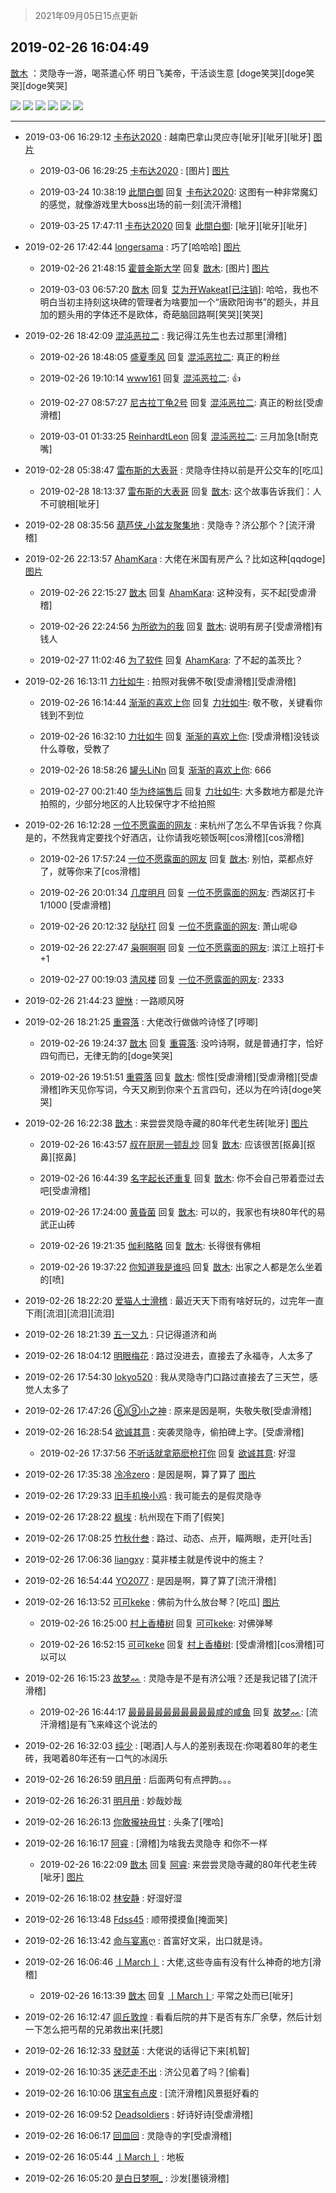 > 2021年09月05日15点更新
<link rel="stylesheet" href="https://cdn.jsdelivr.net/gh/taotie6/sampleJSON@main/css/photo_show.css">


 ## 2019-02-26 16:04:49 

 [㪚木](https://www.coolapk.com/feed/10491166?shareKey=ZGVkNjNkYjE3MzM2NjEzMTc0OGU~) ：灵隐寺一游，喝茶遣心怀
明日飞美帝，干活谈生意
[doge笑哭][doge笑哭][doge笑哭] 

<div class="album">
<img class="img-item" src="http://image.coolapk.com/feed/2019/0226/16/1081091_1551168271_198@4072x2036.jpg" />
<img class="img-item" src="http://image.coolapk.com/feed/2019/0226/16/1081091_1551168274_3214@2036x4072.jpg" />
<img class="img-item" src="http://image.coolapk.com/feed/2019/0226/16/1081091_1551168277_2648@4072x2036.jpg" />
<img class="img-item" src="http://image.coolapk.com/feed/2019/0226/16/1081091_1551168280_108@2036x4072.jpg" />
<img class="img-item" src="http://image.coolapk.com/feed/2019/0226/16/1081091_1551168283_7497@2036x4072.jpg" />
<img class="img-item" src="http://image.coolapk.com/feed/2019/0226/16/1081091_1551168286_6588@2036x4072.jpg" />
</div>

 ------- 

- 2019-03-06 16:29:12 [卡布达2020](uid=696546) : 越南巴拿山灵应寺[呲牙][呲牙][呲牙] [图片](http://image.coolapk.com/feed/2019/0306/16/696546_1551860950_275@1440x1080.jpg)

    - 2019-03-06 16:29:25 [卡布达2020](uid=696546) : [图片] [图片](http://image.coolapk.com/feed/2019/0306/16/696546_1551860963_406@1440x1080.jpg)

    - 2019-03-24 10:38:19 [此間白御](uid=922027) 回复 [卡布达2020](uid=696546): 这图有一种非常魔幻的感觉，就像游戏里大boss出场的前一刻[流汗滑稽] 

    - 2019-03-25 17:47:11 [卡布达2020](uid=696546) 回复 [此間白御](uid=922027): [呲牙][呲牙][呲牙] 

- 2019-02-26 17:42:44 [longersama](uid=585827) : 巧了[哈哈哈] [图片](http://image.coolapk.com/feed/2019/0226/17/585827_1551174161_4441@3324x2493.jpg)

    - 2019-02-26 21:48:15 [霍普金斯大学](uid=1336921) 回复 [㪚木](uid=1081091): [图片] [图片](http://image.coolapk.com/feed/2019/0226/21/1336921_1551188893_4487@3526x2351.jpg)

    - 2019-03-03 06:57:20 [㪚木](uid=1081091) 回复 [艾为开Wakeat[已注销]](uid=884424): 哈哈，我也不明白当初主持刻这块碑的管理者为啥要加一个“唐欧阳询书”的题头，并且加的题头用的字体还不是欧体，奇葩脑回路啊[笑哭][笑哭] 

- 2019-02-26 18:42:09 [混沌恶拉二](uid=914557) : 我记得江先生也去过那里[滑稽] 

    - 2019-02-26 18:48:05 [盛夏季风](uid=435283) 回复 [混沌恶拉二](uid=914557): 真正的粉丝 

    - 2019-02-26 19:10:14 [www161](uid=533710) 回复 [混沌恶拉二](uid=914557): 👍 

    - 2019-02-27 08:57:27 [尼古拉丁龟2号](uid=1669604) 回复 [混沌恶拉二](uid=914557): 真正的粉丝[受虐滑稽] 

    - 2019-03-01 01:33:25 [ReinhardtLeon](uid=658577) 回复 [混沌恶拉二](uid=914557): 三月加急[t耐克嘴] 

- 2019-02-28 05:38:47 [雷布斯的大表哥](uid=2340210) : 灵隐寺住持以前是开公交车的[吃瓜] 

    - 2019-02-28 18:13:37 [雷布斯的大表哥](uid=2340210) 回复 [㪚木](uid=1081091): 这个故事告诉我们：人不可貌相[呲牙] 

- 2019-02-28 08:35:56 [葫芦侠_小盆友聚集地](uid=984921) : 灵隐寺？济公那个？[流汗滑稽] 

- 2019-02-26 22:13:57 [AhamKara](uid=838821) : 大佬在米国有房产么？比如这种[qqdoge] [图片](http://image.coolapk.com/feed/2019/0226/22/838821_1551190435_3994@1920x1080.jpg)

    - 2019-02-26 22:15:27 [㪚木](uid=1081091) 回复 [AhamKara](uid=838821): 这种没有，买不起[受虐滑稽] 

    - 2019-02-26 22:24:56 [为所欲为的我](uid=1726933) 回复 [㪚木](uid=1081091): 说明有房子[受虐滑稽]有钱人 

    - 2019-02-27 11:02:46 [为了软件](uid=2085353) 回复 [AhamKara](uid=838821): 了不起的盖茨比？ 

- 2019-02-26 16:13:11 [力壮如牛](uid=977469) : 拍照对我佛不敬[受虐滑稽][受虐滑稽] 

    - 2019-02-26 16:14:44 [渐渐的喜欢上你](uid=1072352) 回复 [力壮如牛](uid=977469): 敬不敬，关键看你钱到不到位 

    - 2019-02-26 16:32:10 [力壮如牛](uid=977469) 回复 [渐渐的喜欢上你](uid=1072352): [受虐滑稽]没钱谈什么尊敬，受教了 

    - 2019-02-26 18:58:26 [罐头LiNn](uid=550512) 回复 [渐渐的喜欢上你](uid=1072352): 666 

    - 2019-02-27 00:21:40 [华为终端售后](uid=1065152) 回复 [力壮如牛](uid=977469): 大多数地方都是允许拍照的，少部分地区的人比较保守才不给拍照 

- 2019-02-26 16:12:28 [一位不愿露面的网友](uid=786293) : 来杭州了怎么不早告诉我？你真是的，不然我肯定要找个好酒店，让你请我吃顿饭啊[cos滑稽][cos滑稽] 

    - 2019-02-26 17:57:24 [一位不愿露面的网友](uid=786293) 回复 [㪚木](uid=1081091): 别怕，菜都点好了，就等你来了[cos滑稽] 

    - 2019-02-26 20:01:34 [几度明月](uid=1907488) 回复 [一位不愿露面的网友](uid=786293): 西湖区打卡1/1000 [受虐滑稽] 

    - 2019-02-26 20:12:32 [哒哒打](uid=1552732) 回复 [一位不愿露面的网友](uid=786293): 萧山呢😄 

    - 2019-02-26 22:27:47 [枭啊啊啊](uid=1681178) 回复 [一位不愿露面的网友](uid=786293): 滨江上班打卡+1 

    - 2019-02-27 00:19:03 [清风楼](uid=865339) 回复 [一位不愿露面的网友](uid=786293): 2333 

- 2019-02-26 21:44:23 [貔恘](uid=1812407) : 一路顺风呀 

- 2019-02-26 18:21:25 [重霄落](uid=445462) : 大佬改行做做吟诗怪了[哼唧] 

    - 2019-02-26 19:24:37 [㪚木](uid=1081091) 回复 [重霄落](uid=445462): 没吟诗啊，就是普通打字，恰好四句而已，无律无韵的[doge笑哭] 

    - 2019-02-26 19:51:51 [重霄落](uid=445462) 回复 [㪚木](uid=1081091): 惯性[受虐滑稽][受虐滑稽][受虐滑稽]昨天见你写词，今天又刷到你来个五言四句，还以为在吟诗[doge笑哭] 

- 2019-02-26 16:22:38 [㪚木](uid=1081091) : 来尝尝灵隐寺藏的80年代老生砖[呲牙] [图片](http://image.coolapk.com/feed/2019/0226/16/1081091_1551169264_8716@1080x1440.jpg)

    - 2019-02-26 16:43:57 [叔在厨房一顿乱炒](uid=1631618) 回复 [㪚木](uid=1081091): 应该很苦[抠鼻][抠鼻][抠鼻] 

    - 2019-02-26 16:44:39 [名字起长还重复](uid=485854) 回复 [㪚木](uid=1081091): 你不会自己带着壶过去吧[受虐滑稽] 

    - 2019-02-26 17:24:00 [黄昏菌](uid=924019) 回复 [㪚木](uid=1081091): 可以的，我家也有块80年代的易武正山砖 

    - 2019-02-26 19:21:35 [伽利略略](uid=682613) 回复 [㪚木](uid=1081091): 长得很有佛相 

    - 2019-02-26 19:37:22 [你知道我是谁吗](uid=495662) 回复 [㪚木](uid=1081091): 出家之人都是怎么坐着的[喷] 

- 2019-02-26 18:22:20 [爱猫人士滑稽](uid=870981) : 最近天天下雨有啥好玩的，过完年一直下雨[流泪][流泪][流泪] 

- 2019-02-26 18:21:39 [五一又九](uid=739702) : 只记得道济和尚 

- 2019-02-26 18:04:12 [明眼梅花](uid=680693) : 路过没进去，直接去了永福寺，人太多了 

- 2019-02-26 17:54:30 [lokyo520](uid=527718) : 我从灵隐寺门口路过直接去了三天竺，感觉人太多了 

- 2019-02-26 17:47:26 [⑥l⑨小之神](uid=519174) : 原来是因是啊，失敬失敬[受虐滑稽] 

- 2019-02-26 16:28:54 [欲诚其意](uid=1503826) : 突袭灵隐寺，偷拍碑上字。[受虐滑稽] 

    - 2019-02-26 17:37:56 [不听话就拿筋麽枪打你](uid=1247411) 回复 [欲诚其意](uid=1503826): 好湿 

- 2019-02-26 17:35:38 [冷冷zero](uid=1161800) : 是因是啊，算了算了 [图片](http://image.coolapk.com/feed/2019/0226/11/1161800_1551150219_6672@720x711.jpg)

- 2019-02-26 17:29:33 [旧手机换小鸡](uid=2302161) : 我可能去的是假灵隐寺 

- 2019-02-26 17:28:22 [枫埃](uid=673379) : 杭州现在下雨了[假笑] 

- 2019-02-26 17:08:25 [竹秋什叁](uid=2319428) : 路过、动态、点开，瞄两眼，走开[吐舌] 

- 2019-02-26 17:06:36 [liangxy](uid=159769) : 莫非楼主就是传说中的施主？ 

- 2019-02-26 16:54:44 [YO2077](uid=1757685) : 是因是啊，算了算了[流汗滑稽] 

- 2019-02-26 16:13:52 [可可keke](uid=2190423) : 佛前为什么放台琴？[吃瓜] [图片](http://image.coolapk.com/feed/2019/0226/16/2190423_1551168831_0533@1704x1500.jpg)

    - 2019-02-26 16:25:00 [村上香椿树](uid=1121303) 回复 [可可keke](uid=2190423): 对佛弹琴 

    - 2019-02-26 16:52:15 [可可keke](uid=2190423) 回复 [村上香椿树](uid=1121303): [受虐滑稽][cos滑稽]可以可以 

- 2019-02-26 16:15:23 [故梦ᨐ](uid=1337167) : 灵隐寺是不是有济公哦？还是我记错了[流汗滑稽] 

    - 2019-02-26 16:44:17 [最最最最最最最最最最咸的咸鱼](uid=1188069) 回复 [故梦ᨐ](uid=1337167): [流汗滑稽]是有飞来峰这个说法的 

- 2019-02-26 16:32:03 [纯少](uid=2297993) : [喝酒]人与人的差别表现在:你喝着80年的老生砖，我喝着80年还有一口气的冰阔乐 

- 2019-02-26 16:26:59 [明月册](uid=1789146) : 后面两句有点押韵。。。 

- 2019-02-26 16:26:31 [明月册](uid=1789146) : 妙哉妙哉 

- 2019-02-26 16:26:13 [你敢攏袂毋甘](uid=1956455) : 头条了[嘿哈] 

- 2019-02-26 16:16:17 [阿睿](uid=486093) : [滑稽]为啥我去灵隐寺 和你不一样 

    - 2019-02-26 16:22:09 [㪚木](uid=1081091) 回复 [阿睿](uid=486093): 来尝尝灵隐寺藏的80年代老生砖[呲牙] [图片](http://image.coolapk.com/feed/2019/0226/16/1081091_1551169264_8716@1080x1440.jpg)

- 2019-02-26 16:18:02 [林安静](uid=1711813) : 好湿好湿 

- 2019-02-26 16:13:48 [Fdss45](uid=554927) : 顺带摸摸鱼[掩面笑] 

- 2019-02-26 16:13:42 [命与宴离ღ](uid=932976) : 首富好文采，出口就是诗。 

- 2019-02-26 16:06:46 [丨March丨](uid=1139702) : 大佬,这些寺庙有没有什么神奇的地方[滑稽] 

    - 2019-02-26 16:13:39 [㪚木](uid=1081091) 回复 [丨March丨](uid=1139702): 平常之处而已[呲牙] 

- 2019-02-26 16:12:47 [闾丘敦煌](uid=1712684) : 看看后院的井下是否有东厂余孽，然后计划一下怎么把丐帮的兄弟救出来[托腮] 

- 2019-02-26 16:12:33 [發财英](uid=1209049) : 大佬说的话得记下来[机智] 

- 2019-02-26 16:10:35 [迷茫走不出](uid=1129625) : 济公见着了吗？[偷看] 

- 2019-02-26 16:10:06 [琪宝有点皮](uid=2083094) : [流汗滑稽]风景挺好看的 

- 2019-02-26 16:09:52 [Deadsoldiers](uid=2272770) : 好诗好诗[受虐滑稽] 

- 2019-02-26 16:06:17 [回皿回](uid=1430084) : 灵隐寺的字[受虐滑稽] 

- 2019-02-26 16:05:44 [丨March丨](uid=1139702) : 地板 

- 2019-02-26 16:05:20 [是白日梦啊_](uid=1428500) : 沙发[墨镜滑稽] 

